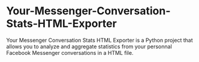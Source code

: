 # Your-Messenger-Conversation-Stats-HTML-Exporter
Your Messenger Conversation Stats HTML Exporter is a Python project that allows you to analyze and aggregate statistics from your personnal Facebook Messenger conversations in a HTML file.
